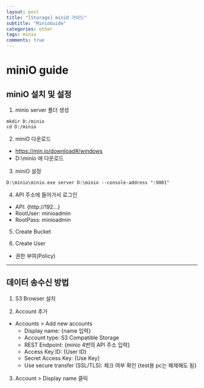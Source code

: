 ```yaml
---
layout: post
title: "[Storage] miniO 가이드"
subtitle: "MinioGuide"
categories: other
tags: minio
comments: true
---
```

# miniO guide

## miniO 설치 및 설정
1. minio server 폴더 생성
  ```
  mkdir D:/minio
  cd D:/minio
  ```

2. miniO 다운로드
  - https://min.io/download#/windows
  - D:\minio 에 다운로드

3. miniO 설정
  ```
  D:\minio\minio.exe server D:\minio --console-address ":9001"
  ```

4. API 주소에 들어가서 로그인
  - API: {http://192...}
  - RootUser: minioadmin
  - RootPass: minioadmin

5. Create Bucket

6. Create User
  - 권한 부여(Policy)

* * *

## 데이터 송수신 방법
1. S3 Browser 설치

2. Account 추가
  - Accounts > Add new accounts
      - Display name: {name 입력}
      - Account type: S3 Compatible Storage
      - REST Endpoint: {minio 4번의 API 주소 입력}
      - Access Key ID: {User ID}
      - Secret Access Key: {Use Key}
      - Use secure transfer (SSL/TLS): 체크 여부 확인 {test용 pc는 해제해도 됨}

3. Account > Display name 클릭